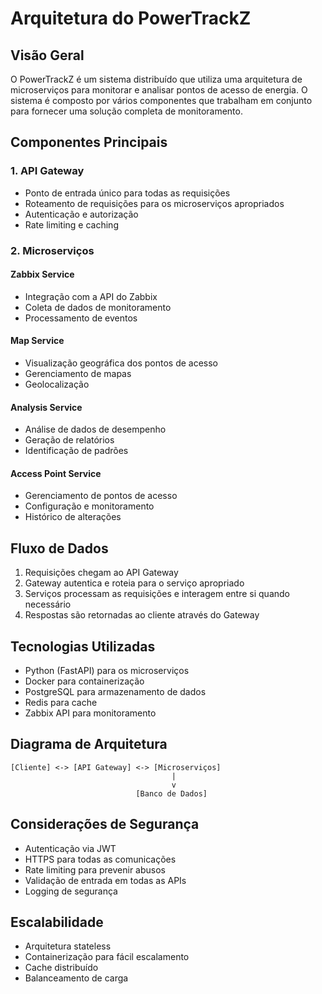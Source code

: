 # Arquitetura do PowerTrackZ

## Visão Geral

O PowerTrackZ é um sistema distribuído que utiliza uma arquitetura de microserviços para monitorar e analisar pontos de acesso de energia. O sistema é composto por vários componentes que trabalham em conjunto para fornecer uma solução completa de monitoramento.

## Componentes Principais

### 1. API Gateway
- Ponto de entrada único para todas as requisições
- Roteamento de requisições para os microserviços apropriados
- Autenticação e autorização
- Rate limiting e caching

### 2. Microserviços

#### Zabbix Service
- Integração com a API do Zabbix
- Coleta de dados de monitoramento
- Processamento de eventos

#### Map Service
- Visualização geográfica dos pontos de acesso
- Gerenciamento de mapas
- Geolocalização

#### Analysis Service
- Análise de dados de desempenho
- Geração de relatórios
- Identificação de padrões

#### Access Point Service
- Gerenciamento de pontos de acesso
- Configuração e monitoramento
- Histórico de alterações

## Fluxo de Dados

1. Requisições chegam ao API Gateway
2. Gateway autentica e roteia para o serviço apropriado
3. Serviços processam as requisições e interagem entre si quando necessário
4. Respostas são retornadas ao cliente através do Gateway

## Tecnologias Utilizadas

- Python (FastAPI) para os microserviços
- Docker para containerização
- PostgreSQL para armazenamento de dados
- Redis para cache
- Zabbix API para monitoramento

## Diagrama de Arquitetura

```
[Cliente] <-> [API Gateway] <-> [Microserviços]
                                    |
                                    v
                            [Banco de Dados]
```

## Considerações de Segurança

- Autenticação via JWT
- HTTPS para todas as comunicações
- Rate limiting para prevenir abusos
- Validação de entrada em todas as APIs
- Logging de segurança

## Escalabilidade

- Arquitetura stateless
- Containerização para fácil escalamento
- Cache distribuído
- Balanceamento de carga 